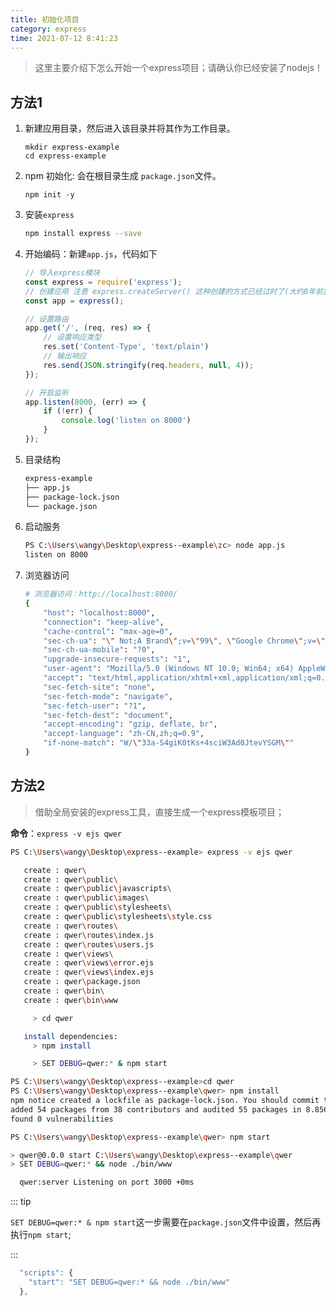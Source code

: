 ```yaml
---
title: 初始化项目
category: express
time: 2021-07-12 8:41:23
---
```


> 这里主要介绍下怎么开始一个express项目；请确认你已经安装了nodejs！

## 方法1

1. 新建应用目录，然后进入该目录并将其作为工作目录。

   ```shell
   mkdir express-example
   cd express-example
   ```

2. npm 初始化: 会在根目录生成 `package.json`文件。

   ```shell
   npm init -y
   ```

3. 安装`express`

   ```bash
   npm install express --save
   ```

4. 开始编码：新建`app.js`，代码如下

   ```javascript
   // 导入express模块
   const express = require('express');
   // 创建应用 注意 express.createServer() 这种创建的方式已经过时了(大约8年前就被官方弃用了)，我当前的版本是4.17.1
   const app = express();
   
   // 设置路由
   app.get('/', (req, res) => {
       // 设置响应类型
       res.set('Content-Type', 'text/plain')
       // 输出响应
       res.send(JSON.stringify(req.headers, null, 4));
   });
   
   // 开启监听
   app.listen(8000, (err) => {
       if (!err) {
           console.log('listen on 8000')
       }
   });
   ```
   
5. 目录结构

   ```bash
   express-example
   ├── app.js
   ├── package-lock.json
   └── package.json
   ```

6. 启动服务

   ```bash
   PS C:\Users\wangy\Desktop\express--example\zc> node app.js
   listen on 8000
   ```

7. 浏览器访问

   ```bash
   # 浏览器访问：http://localhost:8000/
   {
       "host": "localhost:8000",
       "connection": "keep-alive",
       "cache-control": "max-age=0",
       "sec-ch-ua": "\" Not;A Brand\";v=\"99\", \"Google Chrome\";v=\"91\", \"Chromium\";v=\"91\"",
       "sec-ch-ua-mobile": "?0",
       "upgrade-insecure-requests": "1",
       "user-agent": "Mozilla/5.0 (Windows NT 10.0; Win64; x64) AppleWebKit/537.36 (KHTML, like Gecko) Chrome/91.0.4472.124 Safari/537.36",
       "accept": "text/html,application/xhtml+xml,application/xml;q=0.9,image/avif,image/webp,image/apng,*/*;q=0.8,application/signed-exchange;v=b3;q=0.9",
       "sec-fetch-site": "none",
       "sec-fetch-mode": "navigate",
       "sec-fetch-user": "?1",
       "sec-fetch-dest": "document",
       "accept-encoding": "gzip, deflate, br",
       "accept-language": "zh-CN,zh;q=0.9",
       "if-none-match": "W/\"33a-S4giK0tKs+4sciW3Ad0JtevYSGM\""
   }
   ```

   

## 方法2

> 借助全局安装的express工具，直接生成一个express模板项目；

**命令**：`express -v ejs qwer`

```bash
PS C:\Users\wangy\Desktop\express--example> express -v ejs qwer

   create : qwer\
   create : qwer\public\
   create : qwer\public\javascripts\
   create : qwer\public\images\
   create : qwer\public\stylesheets\
   create : qwer\public\stylesheets\style.css
   create : qwer\routes\
   create : qwer\routes\index.js
   create : qwer\routes\users.js
   create : qwer\views\
   create : qwer\views\error.ejs
   create : qwer\views\index.ejs
   create : qwer\package.json
   create : qwer\bin\
   create : qwer\bin\www

     > cd qwer

   install dependencies:
     > npm install

     > SET DEBUG=qwer:* & npm start

PS C:\Users\wangy\Desktop\express--example>cd qwer
PS C:\Users\wangy\Desktop\express--example\qwer> npm install
npm notice created a lockfile as package-lock.json. You should commit this file.
added 54 packages from 38 contributors and audited 55 packages in 8.856s
found 0 vulnerabilities

PS C:\Users\wangy\Desktop\express--example\qwer> npm start

> qwer@0.0.0 start C:\Users\wangy\Desktop\express--example\qwer
> SET DEBUG=qwer:* && node ./bin/www

  qwer:server Listening on port 3000 +0ms
```

::: tip

`SET DEBUG=qwer:* & npm start`这一步需要在`package.json`文件中设置，然后再执行`npm start`;

:::

```javascript
  "scripts": {
    "start": "SET DEBUG=qwer:* && node ./bin/www"
  },
```



